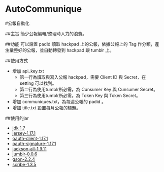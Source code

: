 AutoCommunique
==============

#公報自動化

##主旨
簡少公報編輯/整理時人力的浪費。

##功能
可以設置 padId 讀取 hackpad 上的公報，依據公報上的 Tag 作分類，產生彙整好的公報，並自動轉發到 hackpad 跟 tumblr 上。

##使用方式

* 增加 api_key.txt
	* 第一行為讀取與寫入公報 hackpad，需要 Client ID 與 Secret，在 setting 可以找到。
	* 第二行為使用tumblr所必需，為 Cunsumer Key 與 Cunsumer Secret。
	* 第三行為使用tumblr所必需，為 Token Key 與 Token Secret。
* 增加 communiques.txt，為每週公報的 padid 。
* 增加 title.txt 設置每月公報的標題。

##使用的jar

* [jdk 1.7](http://www.oracle.com/technetwork/java/javase/downloads/index.html)
* [jersey-1.17.1](http://jersey.java.net/index.html)
* [oauth-client-1.17.1](http://mvnrepository.com/artifact/com.sun.jersey.contribs.jersey-oauth/oauth-client)
* [oauth-signature-1.17.1](http://mvnrepository.com/artifact/com.sun.jersey.contribs.jersey-oauth/oauth-signature)
* [jackson-all-1.9.11](http://wiki.fasterxml.com/JacksonDownload)
* [jumblr-0.0.6](https://github.com/tumblr/jumblr)
* [gson-2.2.4](https://code.google.com/p/google-gson/downloads/detail?name=google-gson-2.2.4-release.zip&can=2&q=)
* [scribe-1.3.5](http://mvnrepository.com/artifact/org.scribe/scribe/1.3.5)


